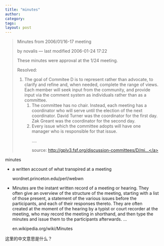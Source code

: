 ```yaml
---
title: "minutes"
author:
category: 
tags: 
layout: post
---
```

<blockquote>

Minutes from 2006/01/16-17 meeting

by novalis — last modified 2006-01-24 17:22



These minutes were approval at the 1/24 meeting.



Resolved:



<ol>

<li>The goal of Commitee D is to represent rather than advocate, to clarify and refine and, when needed, complete the range of views.  Each member will seek input from the community, and provide input via the comment system as individuals rather than as a committee.



<ol>

<li>The committee has no chair.  Instead, each meeting has a coordinator who will serve until the election of the next coordinator.  David Turner was the coordinator for the first day.  Zak Greant was the coordinator for the second day.</li>

<li>Every issue which the committee adopts will have one manager who is responsible for that issue.

….

source: <a href="http://gplv3.fsf.org/discussion-committees/D/minutes/minutes_20060116">http://gplv3.fsf.org/discussion-committees/D/mi...</a></li>

</ol></li>

</ol>

</blockquote>

minutes

<ul>

<li>a written account of what transpired at a meeting

wordnet.princeton.edu/perl/webwn</li>

<li>Minutes are the instant written record of a meeting or hearing. They often give an overview of the structure of the meeting, starting with a list of those present, a statement of the various issues before the participants, and each of their responses thereto. They are often created at the moment of the hearing by a typist or court recorder at the meeting, who may record the meeting in shorthand, and then type the minutes and issue them to the participants afterwards. …

en.wikipedia.org/wiki/Minutes</li>

</ul>

这里的中文意思是什么？


